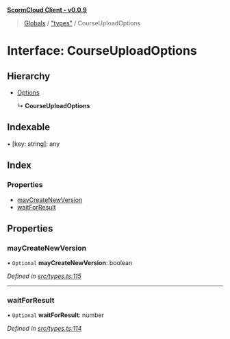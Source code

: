 **[ScormCloud Client - v0.0.9](../README.md)**

> [Globals](../README.md) / ["types"](../modules/_types_.md) / CourseUploadOptions

# Interface: CourseUploadOptions

## Hierarchy

- [Options](_types_.options.md)

  ↳ **CourseUploadOptions**

## Indexable

▪ [key: string]: any

## Index

### Properties

- [mayCreateNewVersion](_types_.courseuploadoptions.md#maycreatenewversion)
- [waitForResult](_types_.courseuploadoptions.md#waitforresult)

## Properties

### mayCreateNewVersion

• `Optional` **mayCreateNewVersion**: boolean

_Defined in [src/types.ts:115](https://github.com/distributhor/scormcloud-client/blob/b730efd/src/types.ts#L115)_

---

### waitForResult

• `Optional` **waitForResult**: number

_Defined in [src/types.ts:114](https://github.com/distributhor/scormcloud-client/blob/b730efd/src/types.ts#L114)_
